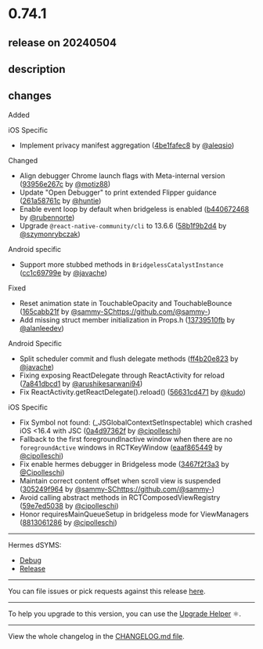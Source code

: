 # 0.74.1

## release on 20240504

## description

## changes

Added

iOS Specific

* Implement privacy manifest aggregation (<a href="https://github.com/facebook/react-native/commit/4be1fafec8edca5da5ebe515ad359d4178db7d23">4be1fafec8</a> by <a href="https://github.com/@aleqsio">@aleqsio</a>)

Changed

* Align debugger Chrome launch flags with Meta-internal version (<a href="https://github.com/facebook/react-native/commit/93956e267cd4f1a77adaa842a55ca6f2d0d1b9c5">93956e267c</a> by <a href="https://github.com/@motiz88">@motiz88</a>)
* Update "Open Debugger" to print extended Flipper guidance (<a href="https://github.com/facebook/react-native/commit/261a58761c2e7e10cc5cf0a63ed9785e1cdf097c">261a58761c</a> by <a href="https://github.com/@huntie">@huntie</a>)
* Enable event loop by default when bridgeless is enabled (<a href="https://github.com/facebook/react-native/commit/b440672468b6d1d99cd322a4348dd90150703f24">b440672468</a> by <a href="https://github.com/@rubennorte">@rubennorte</a>)
* Upgrade <code>@react-native-community/cli</code> to 13.6.6 (<a href="https://github.com/facebook/react-native/commit/58b1f9b2d4f617290a3a535153ff1e93a4672038">58b1f9b2d4</a> by <a href="https://github.com/@szymonrybczak">@szymonrybczak</a>)

Android specific

* Support more stubbed methods in <code>BridgelessCatalystInstance</code> (<a href="https://github.com/facebook/react-native/commit/cc1c69799e284b368e3eaaac0ccd8e238384857f">cc1c69799e</a> by <a href="https://github.com/@javache">@javache</a>)

Fixed

* Reset animation state in TouchableOpacity and TouchableBounce (<a href="https://github.com/facebook/react-native/commit/165cabb21f2419bde63acb4b52be2f4fb7a2ec2e">165cabb21f</a> by <a href="/facebook/react-native/blob/v0.74.1">@sammy-SChttps://github.com/@sammy-</a>)
* Add missing struct member initialization in Props.h (<a href="https://github.com/facebook/react-native/commit/13739510fb1c2400fbae1df1635fb93dae55abaa">13739510fb</a> by <a href="https://github.com/@alanleedev">@alanleedev</a>)

Android Specific

* Split scheduler commit and flush delegate methods (<a href="https://github.com/facebook/react-native/commit/ff4b20e823d2838b3f72e550e7a89daa08551a72">ff4b20e823</a> by <a href="https://github.com/@javache">@javache</a>)
* Fixing exposing ReactDelegate through ReactActivity for reload (<a href="https://github.com/facebook/react-native/commit/7a841dbcd1b4eead77827eda2bd307f11babec1f">7a841dbcd1</a> by <a href="https://github.com/@arushikesarwani94">@arushikesarwani94</a>)
* Fix ReactActivity.getReactDelegate().reload() (<a href="https://github.com/facebook/react-native/commit/56631cd471008c39fe6f771052c3f1af7085bd63">56631cd471</a> by <a href="https://github.com/@kudo">@kudo</a>)

iOS Specific

* Fix Symbol not found: (_JSGlobalContextSetInspectable) which crashed iOS <16.4 with JSC (<a href="https://github.com/facebook/react-native/commit/0a4d97362f5a40cff62edce5200c3e7e8622d912">0a4d97362f</a> by <a href="https://github.com/@cipolleschi">@cipolleschi</a>)
* Fallback to the first foregroundInactive window when there are no <code>foregroundActive</code> windows in RCTKeyWindow (<a href="https://github.com/facebook/react-native/commit/eaaf865449e6b89cc2794b68f314d01aa775748e">eaaf865449</a> by <a href="https://github.com/@cipolleschi">@cipolleschi</a>)
* Fix enable hermes debugger in Bridgeless mode (<a href="https://github.com/facebook/react-native/commit/3467f2f3a3319cc695bd729a8789c46d15ac8314">3467f2f3a3</a> by <a href="https://github.com/@Cipolleschi">@Cipolleschi</a>)
* Maintain correct content offset when scroll view is suspended (<a href="https://github.com/facebook/react-native/commit/305249f9642da50bf680b1401644eaba9d5dce50">305249f964</a> by <a href="/facebook/react-native/blob/v0.74.1">@sammy-SChttps://github.com/@sammy-</a>)
* Avoid calling abstract methods in RCTComposedViewRegistry (<a href="https://github.com/facebook/react-native/commit/59e7ed50386cdae8f4a10d9ebc70566b9b36d01c">59e7ed5038</a> by <a href="https://github.com/@cipolleschi">@cipolleschi</a>)
* Honor requiresMainQueueSetup in bridgeless mode for ViewManagers (<a href="https://github.com/facebook/react-native/commit/88130612864b40adf9001efed9fae2d1ab80b30c">8813061286</a> by <a href="https://github.com/@cipolleschi">@cipolleschi</a>)

*** ** * ** ***

Hermes dSYMS:

* <a href="https://repo1.maven.org/maven2/com/facebook/react/react-native-artifacts/0.74.1/react-native-artifacts-0.74.1-hermes-framework-dSYM-debug.tar.gz" rel="nofollow">Debug</a>
* <a href="https://repo1.maven.org/maven2/com/facebook/react/react-native-artifacts/0.74.1/react-native-artifacts-0.74.1-hermes-framework-dSYM-release.tar.gz" rel="nofollow">Release</a>

*** ** * ** ***

You can file issues or pick requests against this release <a href="https://github.com/reactwg/react-native-releases/issues/new/choose">here</a>.

*** ** * ** ***

To help you upgrade to this version, you can use the <a href="https://react-native-community.github.io/upgrade-helper/" rel="nofollow">Upgrade Helper</a> ⚛️.

*** ** * ** ***

View the whole changelog in the <a href="https://github.com/facebook/react-native/blob/main/CHANGELOG.md">CHANGELOG.md file</a>.

